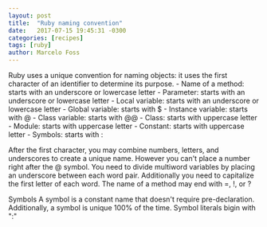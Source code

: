 ```yaml
---
layout: post
title:  "Ruby naming convention"
date:   2017-07-15 19:45:31 -0300
categories: [recipes]
tags: [ruby]
author: Marcelo Foss
---
```

Ruby uses a unique convention for naming objects: it uses the first character of an identifier to determine its purpose.
	- Name of a method: starts with an underscore or lowercase letter
	- Parameter: starts with an underscore or lowercase letter
	- Local variable: starts with an underscore or lowercase letter
	- Global variable: starts with $
	- Instance variable: starts with @
	- Class variable: starts with @@
	- Class: starts with uppercase letter
	- Module: starts with uppercase letter
	- Constant: starts with uppercase letter
	- Symbols: starts with :

After the first character, you may combine numbers, letters, and underscores to create a unique name. However you can't place a number right after the @ symbol.
You need to divide multiword variables by placing an underscore between each word pair. Additionally you need to capitalize the first letter of each word. The name of a method may end with =, !, or ?
	
Symbols
A symbol is a constant name that doesn't require pre-declaration. Additionally, a symbol is unique 100% of the time. Symbol literals bigin with ":"